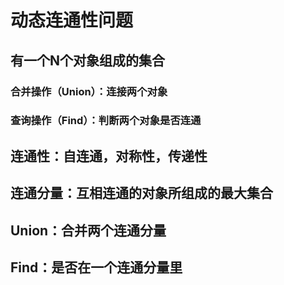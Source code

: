 # 动态连通性问题

## 有一个N个对象组成的集合
   ### 合并操作（Union）：连接两个对象
   ### 查询操作（Find）：判断两个对象是否连通

## 连通性：自连通，对称性，传递性

## 连通分量：互相连通的对象所组成的最大集合
## Union：合并两个连通分量
## Find：是否在一个连通分量里